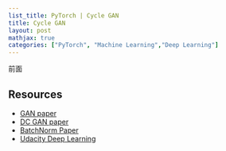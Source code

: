 ```yaml
---
list_title: PyTorch | Cycle GAN
title: Cycle GAN
layout: post
mathjax: true
categories: ["PyTorch", "Machine Learning","Deep Learning"]
---
```


前面

## Resources

- [GAN paper]()
- [DC GAN paper](https://arxiv.org/pdf/1511.06434.pdf)
- [BatchNorm Paper](https://arxiv.org/pdf/1502.03167.pdf)
- [Udacity Deep Learning](https://classroom.udacity.com/nanodegrees/nd101)


